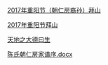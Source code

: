 [2017年重阳节（朝仁房裔孙）拜山](https://pan.baidu.com/s/1LF3b1mPoYX93XdyZPEsSyw?pwd=ucim)



[2017年重阳节拜山](https://pan.baidu.com/s/1Md72e3BNBlk5GduaSXQ6EQ?pwd=ou4i)


[天地之大德曰生](https://pan.baidu.com/s/1myOl_b7XVE9BfpvucG-BKw?pwd=001d)


[陈氏朝仁房家谱序.docx](https://github.com/user-attachments/files/16499845/default.docx)
